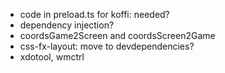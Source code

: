 - code in preload.ts for koffi: needed?
- dependency injection?
- coordsGame2Screen and coordsScreen2Game
- css-fx-layout: move to devdependencies?
- xdotool, wmctrl
